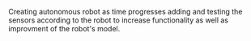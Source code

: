 Creating autonomous robot
as time progresses adding and testing the sensors according to the robot to increase functionality as well as improvment of the robot's model. 
